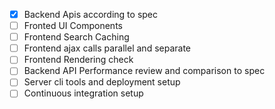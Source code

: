 - [x] Backend Apis according to spec
- [ ] Fronted UI Components
- [ ] Frontend Search Caching
- [ ] Frontend ajax calls parallel and separate
- [ ] Frontend Rendering check
- [ ] Backend API Performance review and comparison to spec
- [ ] Server cli tools and deployment setup
- [ ] Continuous integration setup
